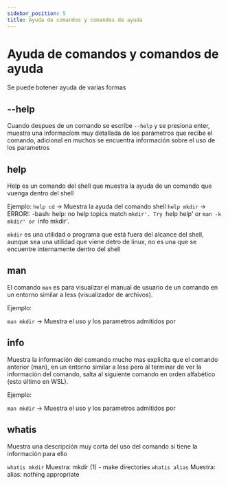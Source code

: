 ```yaml
---
sidebar_position: 5
title: Ayuda de comandos y comandos de ayuda
---
```


# Ayuda de comandos y comandos de ayuda

Se puede botener ayuda de varias formas

## --help

Cuando despues de un comando se escribe `--help` y se presiona enter, muestra una informacíom muy detallada de los parámetros que recibe el comando, adicional en muchos se encuentra información sobre el uso de los parametros

## help

Help es un comando del shell que muestra la ayuda de un comando que vuenga dentro del shell

Ejemplo:
`help cd` -> Muestra la ayuda del comando shell
`help mkdir` -> ERROR!: -bash: help: no help topics match `mkdir'. Try `help help' or `man -k mkdir' or `info mkdir'.

`mkdir` es una utilidad o programa que está fuera del alcance del shell, aunque sea una utilidad que viene detro de linux, no es una que se encuentre internamente dentro del shell

## man

El comando `man` es para visualizar el manual de usuario de un comando en un entorno similar a less (visualizador de archivos).

Ejemplo:

`man mkdir` -> Muestra el uso y los parametros admitidos por

## info

Muestra la información del comando mucho mas explicita que el comando anterior (man), en un entorno similar a less pero al terminar de ver la información del comando, salta al siguiente comando en orden alfabético (esto último en WSL).

Ejemplo:

`man mkdir` -> Muestra el uso y los parametros admitidos por

## whatis

Muestra una descripción muy corta del uso del comando si tiene la información para ello

`whatis mkdir` Muestra: mkdir (1) - make directories
`whatis alias` Muestra: alias: nothing appropriate